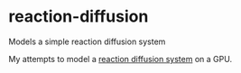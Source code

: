 # reaction-diffusion
Models a simple reaction diffusion system

My attempts to model a [reaction diffusion system](https://en.wikipedia.org/wiki/Reaction%E2%80%93diffusion_system) on a GPU.
